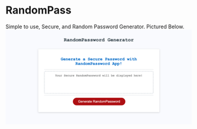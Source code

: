 # RandomPass
Simple to use, Secure, and Random Password Generator. Pictured Below.
![Assets/RandomPassword_Generator_Screen_Grab.jpg](https://raw.githubusercontent.com/cdlilienthal91/RandomPass/main/Assets/RandomPassword_Generator_Screen_Grab.jpg)
